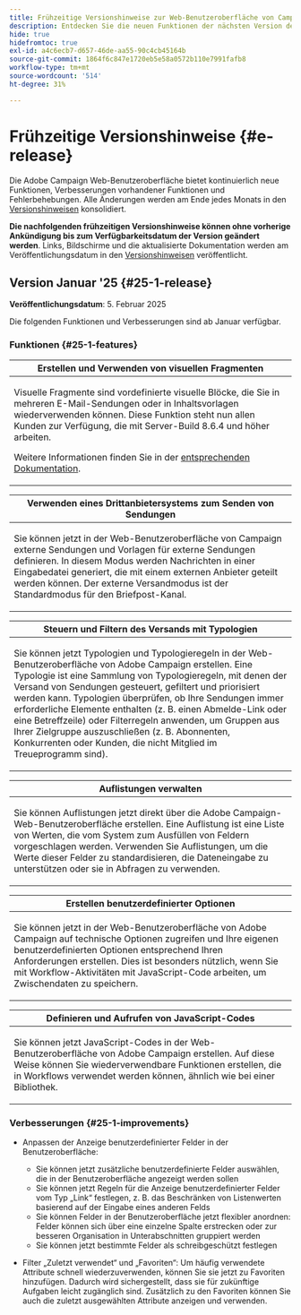 ```yaml
---
title: Frühzeitige Versionshinweise zur Web-Benutzeroberfläche von Campaign v8
description: Entdecken Sie die neuen Funktionen der nächsten Version der Campaign Web-Benutzeroberfläche
hide: true
hidefromtoc: true
exl-id: a4c6ecb7-d657-46de-aa55-90c4cb45164b
source-git-commit: 1864f6c847e1720eb5e58a0572b110e7991fafb8
workflow-type: tm+mt
source-wordcount: '514'
ht-degree: 31%

---
```


# Frühzeitige Versionshinweise {#e-release}

Die Adobe Campaign Web-Benutzeroberfläche bietet kontinuierlich neue Funktionen, Verbesserungen vorhandener Funktionen und Fehlerbehebungen. Alle Änderungen werden am Ende jedes Monats in den [Versionshinweisen](release-notes.md) konsolidiert.

**Die nachfolgenden frühzeitigen Versionshinweise können ohne vorherige Ankündigung bis zum Verfügbarkeitsdatum der Version geändert werden**. Links, Bildschirme und die aktualisierte Dokumentation werden am Veröffentlichungsdatum in den [Versionshinweisen](release-notes.md) veröffentlicht.

## Version Januar &#39;25 {#25-1-release}

**Veröffentlichungsdatum**: 5. Februar 2025

Die folgenden Funktionen und Verbesserungen sind ab Januar verfügbar.

### Funktionen {#25-1-features}


<table>
<thead>
<tr>
<th><strong>Erstellen und Verwenden von visuellen Fragmenten</strong><br/></th>
</tr>
</thead>
<tbody>
<tr>
<td>
<p>Visuelle Fragmente sind vordefinierte visuelle Blöcke, die Sie in mehreren E-Mail-Sendungen oder in Inhaltsvorlagen wiederverwenden können. Diese Funktion steht nun allen Kunden zur Verfügung, die mit Server-Build 8.6.4 und höher arbeiten.</p>
<p>Weitere Informationen finden Sie in der <a href="../content/use-visual-fragments.md">entsprechenden Dokumentation</a>.</p>
</td>
</tr>
</tbody>
</table>

<table>
<thead>
<tr>
<th><strong>Verwenden eines Drittanbietersystems zum Senden von Sendungen</strong><br/></th>
</tr>
</thead>
<tbody>
<tr>
<td>
<p>Sie können jetzt in der Web-Benutzeroberfläche von Campaign externe Sendungen und Vorlagen für externe Sendungen definieren. In diesem Modus werden Nachrichten in einer Eingabedatei generiert, die mit einem externen Anbieter geteilt werden können. Der externe Versandmodus ist der Standardmodus für den Briefpost-Kanal.</p>
</td>
</tr>
</tbody>
</table>

<table>
<thead>
<tr>
<th><strong>Steuern und Filtern des Versands mit Typologien</strong><br/></th>
</tr>
</thead>
<tbody>
<tr>
<td>
<p>Sie können jetzt Typologien und Typologieregeln in der Web-Benutzeroberfläche von Adobe Campaign erstellen. Eine Typologie ist eine Sammlung von Typologieregeln, mit denen der Versand von Sendungen gesteuert, gefiltert und priorisiert werden kann. Typologien überprüfen, ob Ihre Sendungen immer erforderliche Elemente enthalten (z. B. einen Abmelde-Link oder eine Betreffzeile) oder Filterregeln anwenden, um Gruppen aus Ihrer Zielgruppe auszuschließen (z. B. Abonnenten, Konkurrenten oder Kunden, die nicht Mitglied im Treueprogramm sind).</p>
<!--p>For more information, refer to the <a href="../administration/external-account.md">detailed documentation</a>.</p-->
</td>
</tr>
</tbody>
</table>

<table>
<thead>
<tr>
<th><strong>Auflistungen verwalten</strong><br/></th>
</tr>
</thead>
<tbody>
<tr>
<td>
<p>Sie können Auflistungen jetzt direkt über die Adobe Campaign-Web-Benutzeroberfläche erstellen. Eine Auflistung ist eine Liste von Werten, die vom System zum Ausfüllen von Feldern vorgeschlagen werden. Verwenden Sie Auflistungen, um die Werte dieser Felder zu standardisieren, die Dateneingabe zu unterstützen oder sie in Abfragen zu verwenden.</p>
<!--p>For more information, refer to the <a href="../administration/external-account.md">detailed documentation</a>.</p-->
</td>
</tr>
</tbody>
</table>

<table>
<thead>
<tr>
<th><strong>Erstellen benutzerdefinierter Optionen</strong><br/></th>
</tr>
</thead>
<tbody>
<tr>
<td>
<p>Sie können jetzt in der Web-Benutzeroberfläche von Adobe Campaign auf technische Optionen zugreifen und Ihre eigenen benutzerdefinierten Optionen entsprechend Ihren Anforderungen erstellen. Dies ist besonders nützlich, wenn Sie mit Workflow-Aktivitäten mit JavaScript-Code arbeiten, um Zwischendaten zu speichern.</p>
<!--p>For more information, refer to the <a href="../administration/external-account.md">detailed documentation</a>.</p-->
</td>
</tr>
</tbody>
</table>


<table>
<thead>
<tr>
<th><strong>Definieren und Aufrufen von JavaScript-Codes</strong><br/></th>
</tr>
</thead>
<tbody>
<tr>
<td>
<p>Sie können jetzt JavaScript-Codes in der Web-Benutzeroberfläche von Adobe Campaign erstellen. Auf diese Weise können Sie wiederverwendbare Funktionen erstellen, die in Workflows verwendet werden können, ähnlich wie bei einer Bibliothek.</p>
<!--p>For more information, refer to the <a href="../administration/external-account.md">detailed documentation</a>.</p-->
</td>
</tr>
</tbody>
</table>

### Verbesserungen {#25-1-improvements}

* Anpassen der Anzeige benutzerdefinierter Felder in der Benutzeroberfläche:

   * Sie können jetzt zusätzliche benutzerdefinierte Felder auswählen, die in der Benutzeroberfläche angezeigt werden sollen
   * Sie können jetzt Regeln für die Anzeige benutzerdefinierter Felder vom Typ „Link“ festlegen, z. B. das Beschränken von Listenwerten basierend auf der Eingabe eines anderen Felds
   * Sie können Felder in der Benutzeroberfläche jetzt flexibler anordnen: Felder können sich über eine einzelne Spalte erstrecken oder zur besseren Organisation in Unterabschnitten gruppiert werden
   * Sie können jetzt bestimmte Felder als schreibgeschützt festlegen

* Filter „Zuletzt verwendet“ und „Favoriten“: Um häufig verwendete Attribute schnell wiederzuverwenden, können Sie sie jetzt zu Favoriten hinzufügen. Dadurch wird sichergestellt, dass sie für zukünftige Aufgaben leicht zugänglich sind. Zusätzlich zu den Favoriten können Sie auch die zuletzt ausgewählten Attribute anzeigen und verwenden.


